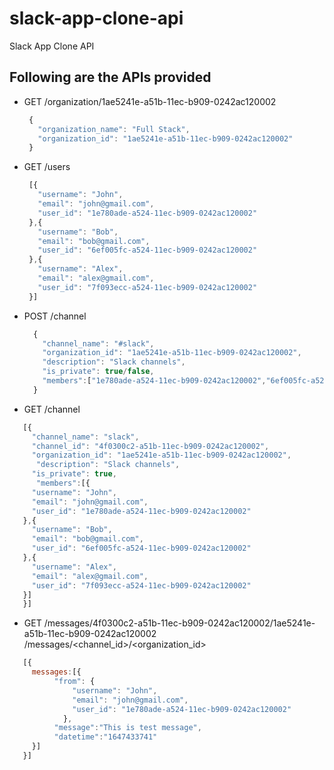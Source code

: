 # slack-app-clone-api
Slack App Clone API

## Following are the APIs provided
- GET /organization/1ae5241e-a51b-11ec-b909-0242ac120002
   ```js
    {
      "organization_name": "Full Stack",
      "organization_id": "1ae5241e-a51b-11ec-b909-0242ac120002"
    }
   ```
 - GET /users
   ```js
    [{
      "username": "John",
      "email": "john@gmail.com",
      "user_id": "1e780ade-a524-11ec-b909-0242ac120002"
    },{
      "username": "Bob",
      "email": "bob@gmail.com",
      "user_id": "6ef005fc-a524-11ec-b909-0242ac120002"
    },{
      "username": "Alex",
      "email": "alex@gmail.com",
      "user_id": "7f093ecc-a524-11ec-b909-0242ac120002"
    }]
   ```
- POST /channel
  ```js
    {
      "channel_name": "#slack",
      "organization_id": "1ae5241e-a51b-11ec-b909-0242ac120002",
      "description": "Slack channels",
      "is_private": true/false,
      "members":["1e780ade-a524-11ec-b909-0242ac120002","6ef005fc-a524-11ec-b909-0242ac120002","7f093ecc-a524-11ec-b909-0242ac120002"]
    }
   ```
- GET /channel
 ```js
    [{
      "channel_name": "slack",
      "channel_id": "4f0300c2-a51b-11ec-b909-0242ac120002",
      "organization_id": "1ae5241e-a51b-11ec-b909-0242ac120002",
       "description": "Slack channels",
      "is_private": true,
       "members":[{
      "username": "John",
      "email": "john@gmail.com",
      "user_id": "1e780ade-a524-11ec-b909-0242ac120002"
    },{
      "username": "Bob",
      "email": "bob@gmail.com",
      "user_id": "6ef005fc-a524-11ec-b909-0242ac120002"
    },{
      "username": "Alex",
      "email": "alex@gmail.com",
      "user_id": "7f093ecc-a524-11ec-b909-0242ac120002"
    }]
    }]
   ```
   
- GET /messages/4f0300c2-a51b-11ec-b909-0242ac120002/1ae5241e-a51b-11ec-b909-0242ac120002 
/messages/<channel_id>/<organization_id>
 ```js
    [{
      messages:[{
           "from": {
               "username": "John",
               "email": "john@gmail.com",
               "user_id": "1e780ade-a524-11ec-b909-0242ac120002"
             },
           "message":"This is test message",
           "datetime":"1647433741"
      }]
    }]
   ```
